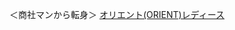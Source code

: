 ＜商社マンから転身＞
 <a href="http://www.marineclubresort.com/public/jpwatchonline.asp?cheap=products-c398.html" title="オリエント(ORIENT)レディース">オリエント(ORIENT)レディース</a>